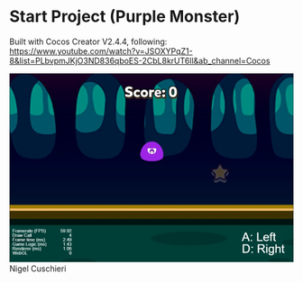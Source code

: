 # Start Project (Purple Monster)
Built with Cocos Creator V2.4.4, following: https://www.youtube.com/watch?v=JSOXYPqZ1-8&list=PLbvpmJKjO3ND836qboES-2CbL8krUT6ll&ab_channel=Cocos

![alt text](https://github.com/NigelCusc/StartProject-CocosCreator/blob/main/purple_monster_image.jpg?raw=true)
Nigel Cuschieri
